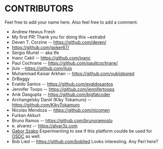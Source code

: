 # CONTRIBUTORS

Feel free to add your name here. Also feel free to add a comment.

- Andrew Hewus Fresh
- My first PR! Thank you for doing this ~estrabd
- Deven T. Corzine -- https://github.com/deven/
- https://github.com/goker67/ 
- Sergio Muriel -- aka tfe
- Inanc Cakil -- https://github.com/inanc
- Paul Cochrane -- https://github.com/paultcochrane/
- jluis --https://github.com/jluis
- Muhammad Kaisar Arkhan -- https://github.com/yukiisbored
- DrBaggy
- Evaldo Santos -- https://github.com/evaldosantos
- Jennifer Toops -- https://github.com/jennifertoops
- Anik Dasgupta -- https://github.com/bigfatcoder
- Archangelsky Daniil (Kiky Tokamuro) -- https://github.com/KikyTokamuro
- Nicolas Mendoza -- https://github.com/nicomen
- Furkan Akkurt
- Bruno Ramos -- https://github.com/brunoramoslu
- e. alvarez -- https://alvar3z.com
- [Gabor Szabo](https://github.com/szabgab/) Experimenting to see if this platform coulde be used for [OSDC](https://osdc.code-maven.com/) as well.
- Bob Lied -- https://github.com/boblied Looks interesting.  Any Perl here?
